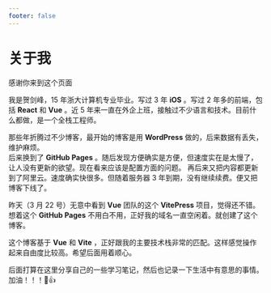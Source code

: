 ```yaml
---
footer: false
---
```


# 关于我

感谢你来到这个页面

我是贺剑峰，15 年浙大计算机专业毕业。写过 3 年 **iOS** 。写过 2 年多的前端，包括 **React** 和 **Vue** 。近 5 年来一直在外企上班，接触过不少语言和技术。目前什么都做，是一个全栈工程师。

那些年折腾过不少博客，最开始的博客是用 **WordPress** 做的，后来数据有丢失，维护麻烦。  
后来换到了 **GitHub Pages** 。随后发现方便确实是方便，但速度实在是太慢了，让人没有更新的欲望。现在看来应该是配置方面的问题。
再后来又把内容都更新到了阿里云。速度确实快很多。但随着服务器 3 年到期，没有继续续费。便又把博客下线了。

昨天（3 月 22 号）无意中看到 **Vue** 团队的这个 **VitePress** 项目，觉得还不错。想着这个 **GitHub Pages** 不用白不用，正好我的域名一直空闲着。就创建了这个博客。

这个博客基于 **Vue** 和 **Vite** ，正好跟我的主要技术栈非常的匹配。这样感觉操作起来自由度比较高。希望后面用着顺心。

后面打算在这里分享自己的一些学习笔记，然后也记录一下生活中有意思的事情。  
加油！！！🍻👍
